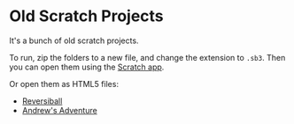 # Old Scratch Projects

It's a bunch of old scratch projects.

To run, zip the folders to a new file, and change the extension to `.sb3`. Then you can open them using the [Scratch app](https://scratch.mit.edu/download).

Or open them as HTML5 files:

* [Reversiball](reversiball.html)
* [Andrew's Adventure](Andrews-Adventure.html)
